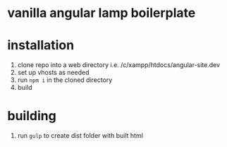 # vanilla angular lamp boilerplate

# installation

1. clone repo into a web directory i.e. /c/xampp/htdocs/angular-site.dev
2. set up vhosts as needed
3. run `npm i` in the cloned directory
4. build

# building

1. run `gulp` to create dist folder with built html